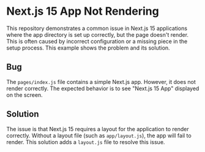 # Next.js 15 App Not Rendering

This repository demonstrates a common issue in Next.js 15 applications where the app directory is set up correctly, but the page doesn't render.  This is often caused by incorrect configuration or a missing piece in the setup process. This example shows the problem and its solution. 

## Bug

The `pages/index.js` file contains a simple Next.js app. However, it does not render correctly.  The expected behavior is to see "Next.js 15 App" displayed on the screen. 

## Solution

The issue is that Next.js 15 requires a layout for the application to render correctly. Without a layout file (such as `app/layout.js`), the app will fail to render.  This solution adds a `layout.js` file to resolve this issue. 